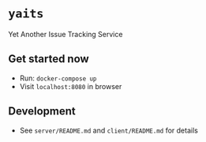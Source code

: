 # `yaits`

Yet Another Issue Tracking Service

## Get started now

- Run: `docker-compose up`
- Visit `localhost:8080` in browser

## Development

- See `server/README.md` and `client/README.md` for details
